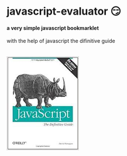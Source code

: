# javascript-evaluator 😏                                                                                                                                                                                                                                                    
#### a very simple javascript bookmarklet 
 
with the help of javascript the difinitive guide<br/><br/><br/>
![difinitive guide](download.jpg)

